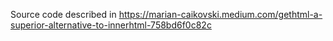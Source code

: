 Source code described in https://marian-caikovski.medium.com/gethtml-a-superior-alternative-to-innerhtml-758bd6f0c82c
